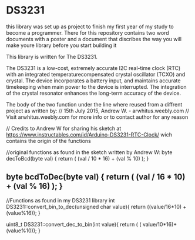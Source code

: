 # DS3231
this library was set up as project to finish my first year of my study to become a programmer.
There for this repository contains two word documents with a poster and a document that discribes 
the way you will make youre library before you start building it

This library is written for The DS3231. 

The DS3231 is a low-cost, extremely accurate I2C
real-time clock (RTC) with an integrated temperaturecompensated
crystal oscillator (TCXO) and crystal.
The device incorporates a battery input, and maintains
accurate timekeeping when main power to the device
is interrupted. The integration of the crystal resonator
enhances the long-term accuracy of the device.

The body of the two function under the line where reused from a diffrent project 
 as written by:
// 15th July 2015, Andrew W. - arwhitus.weebly.com
// Visit arwhitus.weebly.com for more info or to contact author for any reason

// Credits to Andrew W for sharing his sketch at https://www.instructables.com/id/Arduino-DS3231-RTC-Clock/ wich contains the origin of  the functions 

//original functions as found in the sketch written by Andrew W:
byte decToBcd(byte val)
{
  return ( (val / 10 * 16) + (val % 10) );
}

byte bcdToDec(byte val)
{
  return ( (val / 16 * 10) + (val % 16) );
}
---------------------------------------------------------------------------------------------------------------------------
//Functions as found in my DS3231 library
int DS3231::convert_bin_to_dec(unsigned char value){
        return ((value/16*10) + (value%16));
}

uint8_t DS3231::convert_dec_to_bin(int value){
        return ( ( value/10*16)+(value%10));
}
